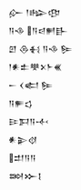<div class='block'>
<div class='line'>𒅎 𒁹𒈗𒂦</div>
<div class='line'>𒀀𒈾 𒀀𒁀𒂍𒃲</div>
<div class='line'>𒇻 𒁲𒈬 𒀀𒈾 𒌉</div>
<div class='line'>𒁹𒀭𒉺𒋧𒉽𒈨𒌍</div>
<div class='line'>𒀸 𒌋𒅗 𒌉</div>
<div class='line'>𒀀𒊓𒌓</div>
<div class='line'>𒄿𒁕𒀀𒋾</div>
<div class='line'>𒀭𒉌𒋼</div>
<div class='line'>𒄥𒀀𒀀</div>
<div class='line'>𒇷𒁍𒋙</div>
</div>
